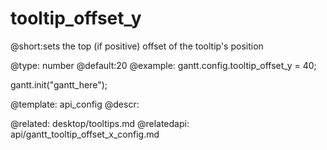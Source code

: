 tooltip_offset_y
=============

@short:sets the top (if positive) offset of the tooltip's position
	

@type: number
@default:20
@example:
gantt.config.tooltip_offset_y = 40;

gantt.init("gantt_here");

@template:	api_config
@descr:

@related:
	desktop/tooltips.md
@relatedapi:
	api/gantt_tooltip_offset_x_config.md

